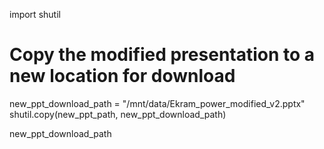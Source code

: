 import shutil

# Copy the modified presentation to a new location for download
new_ppt_download_path = "/mnt/data/Ekram_power_modified_v2.pptx"
shutil.copy(new_ppt_path, new_ppt_download_path)

new_ppt_download_path
